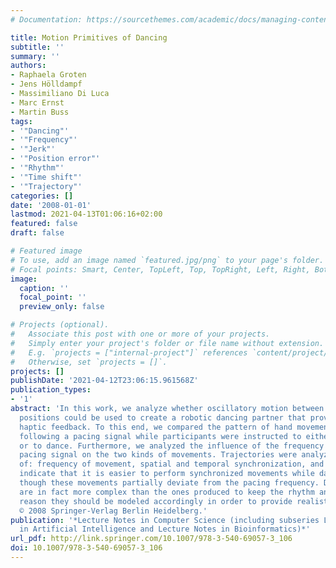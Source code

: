 ```yaml
---
# Documentation: https://sourcethemes.com/academic/docs/managing-content/

title: Motion Primitives of Dancing
subtitle: ''
summary: ''
authors:
- Raphaela Groten
- Jens Hölldampf
- Massimiliano Di Luca
- Marc Ernst
- Martin Buss
tags:
- '"Dancing"'
- '"Frequency"'
- '"Jerk"'
- '"Position error"'
- '"Rhythm"'
- '"Time shift"'
- '"Trajectory"'
categories: []
date: '2008-01-01'
lastmod: 2021-04-13T01:06:16+02:00
featured: false
draft: false

# Featured image
# To use, add an image named `featured.jpg/png` to your page's folder.
# Focal points: Smart, Center, TopLeft, Top, TopRight, Left, Right, BottomLeft, Bottom, BottomRight.
image:
  caption: ''
  focal_point: ''
  preview_only: false

# Projects (optional).
#   Associate this post with one or more of your projects.
#   Simply enter your project's folder or file name without extension.
#   E.g. `projects = ["internal-project"]` references `content/project/deep-learning/index.md`.
#   Otherwise, set `projects = []`.
projects: []
publishDate: '2021-04-12T23:06:15.961568Z'
publication_types:
- '1'
abstract: 'In this work, we analyze whether oscillatory motion between two extreme
  positions could be used to create a robotic dancing partner that provides natural
  haptic feedback. To this end, we compared the pattern of hand movements performed
  following a pacing signal while participants were instructed to either move rhythmically
  or to dance. Furthermore, we analyzed the influence of the frequency and type of
  pacing signal on the two kinds of movements. Trajectories were analyzed in terms
  of: frequency of movement, spatial and temporal synchronization, and jerk. Results
  indicate that it is easier to perform synchronized movements while dancing, even
  though these movements partially deviate from the pacing frequency. Dance movements
  are in fact more complex than the ones produced to keep the rhythm and for this
  reason they should be modeled accordingly in order to provide realistic haptic feedback.
  © 2008 Springer-Verlag Berlin Heidelberg.'
publication: '*Lecture Notes in Computer Science (including subseries Lecture Notes
  in Artificial Intelligence and Lecture Notes in Bioinformatics)*'
url_pdf: http://link.springer.com/10.1007/978-3-540-69057-3_106
doi: 10.1007/978-3-540-69057-3_106
---
```


